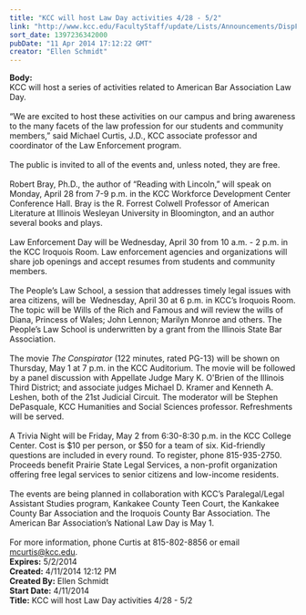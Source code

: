 ```yaml
---
title: "KCC will host Law Day activities 4/28 - 5/2"
link: "http://www.kcc.edu/FacultyStaff/update/Lists/Announcements/DispForm.aspx?ID=1468"
sort_date: 1397236342000
pubDate: "11 Apr 2014 17:12:22 GMT"
creator: "Ellen Schmidt"
---
```


<div><b>Body:</b> <div class="ExternalClassF17388E8E5134A1799432CF8EA35A7AB">
<div>KCC will host a series of activities related to American Bar Association Law Day. </div>
<div><br />“We are excited to host these activities on our campus and bring awareness to the many facets of the law profession for our students and community members,” said Michael Curtis, J.D., KCC associate professor and coordinator of the Law Enforcement program. </div>
<div><br />The public is invited to all of the events and, unless noted, they are free.</div>
<div><br />Robert Bray, Ph.D., the author of “Reading with Lincoln,” will speak on Monday, April 28 from 7-9 p.m. in the KCC Workforce Development Center Conference Hall. Bray is the R. Forrest Colwell Professor of American Literature at Illinois Wesleyan University in Bloomington, and an author several books and plays. </div>
<div> </div>
<div>Law Enforcement Day will be Wednesday, April 30 from 10 a.m. - 2 p.m. in the KCC Iroquois Room. Law enforcement agencies and organizations will share job openings and accept resumes from students and community members. </div>
<div><br />The People’s Law School, a session that addresses timely legal issues with area citizens, will be  Wednesday, April 30 at 6 p.m. in KCC’s Iroquois Room. The topic will be Wills of the Rich and Famous and will review the wills of Diana, Princess of Wales; John Lennon; Marilyn Monroe and others. The People’s Law School is underwritten by a grant from the Illinois State Bar Association.</div>
<div><br />The movie <em>The Conspirator </em>(122 minutes, rated PG-13) will be shown on Thursday, May 1 at 7 p.m. in the KCC Auditorium. The movie will be followed by a panel discussion with Appellate Judge Mary K. O'Brien of the Illinois Third District; and associate judges Michael D. Kramer and Kenneth A. Leshen, both of the 21st Judicial Circuit. The moderator will be Stephen DePasquale, KCC Humanities and Social Sciences professor. Refreshments will be served.</div>
<div><br />A Trivia Night will be Friday, May 2 from 6:30-8:30 p.m. in the KCC College Center. Cost is $10 per person, or $50 for a team of six. Kid-friendly questions are included in every round. To register, phone 815-935-2750. Proceeds benefit Prairie State Legal Services, a non-profit organization offering free legal services to senior citizens and low-income residents. </div>
<div><br />The events are being planned in collaboration with KCC’s Paralegal/Legal Assistant Studies program, Kankakee County Teen Court, the Kankakee County Bar Association and the Iroquois County Bar Association. The American Bar Association’s National Law Day is May 1. </div>
<div><br />For more information, phone Curtis at 815-802-8856 or email <a href="mailto:mcurtis@kcc.edu">mcurtis@kcc.edu</a>.<br /></div></div></div>
<div><b>Expires:</b> 5/2/2014</div>
<div><b>Created:</b> 4/11/2014 12:12 PM</div>
<div><b>Created By:</b> Ellen Schmidt</div>
<div><b>Start Date:</b> 4/11/2014</div>
<div><b>Title:</b> KCC will host Law Day activities 4/28 - 5/2</div>
